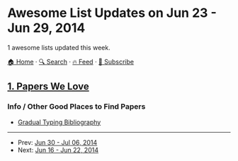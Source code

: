 # Awesome List Updates on Jun 23 - Jun 29, 2014

1 awesome lists updated this week.

[🏠 Home](/README.md) · [🔍 Search](https://test.trackawesomelist.com/search/) · [🔥 Feed](https://test.trackawesomelist.com/week/feed.xml) · [📮 Subscribe](https://trackawesomelist.us17.list-manage.com/subscribe?u=d2f0117aa829c83a63ec63c2f&id=36a103854c)



## [1. Papers We Love](/content/papers-we-love/papers-we-love/week/README.md)

### Info / Other Good Places to Find Papers

*   [Gradual Typing Bibliography](http://samth.github.io/gradual-typing-bib/)

---

- Prev: [Jun 30 - Jul 06, 2014](/content/2014/26/README.md)
- Next: [Jun 16 - Jun 22, 2014](/content/2014/24/README.md)